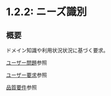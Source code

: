 # 1.2.2: ニーズ識別

## 概要

ドメイン知識や利用状況状況に基づく要求。

[ユーザー問題](../../A.定義要素/ユーザー問題.yaml)参照

[ユーザー要求](../../A.定義要素/ユーザー要求.yaml)参照

[品質要件](../../A.定義要素/品質要件.yaml)参照
